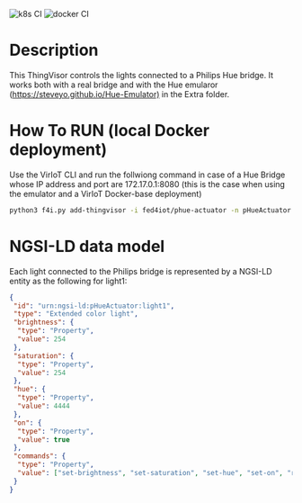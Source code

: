 ![k8s CI](https://github.com/fed4iot/VirIoT/workflows/k8s%20CI/badge.svg)
![docker CI](https://github.com/fed4iot/VirIoT/workflows/docker%20CI/badge.svg)
  
# Description

This ThingVisor controls the lights connected to a Philips Hue bridge. It works both with a real bridge and with the Hue emularor (<https://steveyo.github.io/Hue-Emulator)> in the Extra folder.

# How To RUN (local Docker deployment)
Use the VirIoT CLI and run the follwiong command in case of a Hue Bridge whose IP address and port are 172.17.0.1:8080 (this is the case when using the emulator and a VirIoT Docker-base deployment)  

```bash  
python3 f4i.py add-thingvisor -i fed4iot/phue-actuator -n pHueActuator -d "pHue actuator" -p "{'bridgeIP':'172.17.0.1', 'bridgePort':'8000'}"
```

# NGSI-LD data model

Each light connected to the Philips bridge is represented by a NGSI-LD entity as the following for light1:

```json
{
 "id": "urn:ngsi-ld:pHueActuator:light1",
 "type": "Extended color light",
 "brightness": {
  "type": "Property",
  "value": 254
 },
 "saturation": {
  "type": "Property",
  "value": 254
 },
 "hue": {
  "type": "Property",
  "value": 4444
 },
 "on": {
  "type": "Property",
  "value": true
 },
 "commands": {
  "type": "Property",
  "value": ["set-brightness", "set-saturation", "set-hue", "set-on", "raw-command"]
 }
}
```
